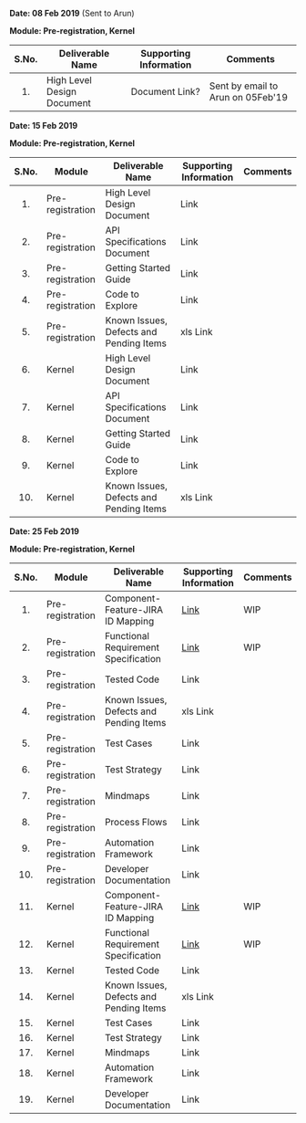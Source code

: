 **Date: 08 Feb 2019** (Sent to Arun)

**Module: Pre-registration, Kernel**

|**S.No.**| **Deliverable Name**| **Supporting Information**|**Comments**|
|:------:|-----|---|---|
|1.|High Level Design Document|Document Link?|Sent by email to Arun on 05Feb'19|

**Date: 15 Feb 2019**

**Module: Pre-registration, Kernel**

|**S.No.**|**Module**|**Deliverable Name**| **Supporting Information**|**Comments**|
|:------:|-----|---|---|---|
|1.|Pre-registration|High Level Design Document|Link||
|2.|Pre-registration|API Specifications Document|Link||
|3.|Pre-registration|Getting Started Guide|Link||
|4.|Pre-registration|Code to Explore|Link||
|5.|Pre-registration|Known Issues, Defects and Pending Items|xls Link||
|6.|Kernel|High Level Design Document|Link||
|7.|Kernel|API Specifications Document|Link||
|8.|Kernel|Getting Started Guide|Link||
|9.|Kernel|Code to Explore|Link||
|10.|Kernel|Known Issues, Defects and Pending Items|xls Link||

**Date: 25 Feb 2019**

**Module: Pre-registration, Kernel**

|**S.No.**|**Module**|**Deliverable Name**| **Supporting Information**|**Comments**|
|:------:|-----|---|---|---|
|1.|Pre-registration|Component-Feature-JIRA ID Mapping|[Link](https://github.com/mosip/mosip/wiki/Component-to-JIRA-Mapping)|WIP|
|2.|Pre-registration|Functional Requirement Specification|[Link](https://github.com/mosip/mosip/wiki/Functional-Requirement-Specification)|WIP|
|3.|Pre-registration|Tested Code|Link||
|4.|Pre-registration|Known Issues, Defects and Pending Items|xls Link||
|5.|Pre-registration|Test Cases|Link||
|6.|Pre-registration|Test Strategy|Link||
|7.|Pre-registration|Mindmaps|Link||
|8.|Pre-registration|Process Flows|Link||
|9.|Pre-registration|Automation Framework|Link||
|10.|Pre-registration|Developer Documentation|Link||
|11.|Kernel|Component-Feature-JIRA ID Mapping|[Link](https://github.com/mosip/mosip/wiki/Component-to-JIRA-Mapping)|WIP|
|12.|Kernel|Functional Requirement Specification|[Link](https://github.com/mosip/mosip/wiki/Functional-Requirement-Specification)|WIP|
|13.|Kernel|Tested Code|Link||
|14.|Kernel|Known Issues, Defects and Pending Items|xls Link||
|15.|Kernel|Test Cases|Link||
|16.|Kernel|Test Strategy|Link||
|17.|Kernel|Mindmaps|Link||
|18.|Kernel|Automation Framework|Link||
|19.|Kernel|Developer Documentation|Link||